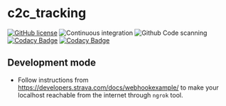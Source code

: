 # c2c_tracking

[![GitHub license](https://img.shields.io/github/license/c2corg/c2c_tracking.svg)](https://github.com/c2corg/c2c_tracking/blob/main/LICENSE) ![Continuous integration](https://github.com/c2corg/c2c_tracking/workflows/Continuous%20integration/badge.svg?branch=main) ![Github Code scanning](https://github.com/c2corg/c2c_tracking/workflows/Github%20Code%20scanning/badge.svg?branch=main) [![Codacy Badge](https://app.codacy.com/project/badge/Grade/7d16c363ea1d445293e216e58e884194)](https://www.codacy.com/gh/c2corg/c2c_tracking/dashboard?utm_source=github.com&utm_medium=referral&utm_content=c2corg/c2c_tracking&utm_campaign=Badge_Grade) [![Codacy Badge](https://app.codacy.com/project/badge/Coverage/7d16c363ea1d445293e216e58e884194)](https://www.codacy.com/gh/c2corg/c2c_tracking/dashboard?utm_source=github.com&utm_medium=referral&utm_content=c2corg/c2c_tracking&utm_campaign=Badge_Coverage)

## Development mode

- Follow instructions from <https://developers.strava.com/docs/webhookexample/> to make your localhost reachable from the internet through `ngrok` tool.
